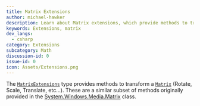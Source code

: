 ```yaml
---
title: Matrix Extensions
author: michael-hawker
description: Learn about Matrix extensions, which provide methods to transform a Matrix. These methods are similar to methods from the System.Windows.Media.Matrix class.
keywords: Extensions, matrix
dev_langs:
  - csharp
category: Extensions
subcategory: Math
discussion-id: 0
issue-id: 0
icon: Assets/Extensions.png
---
```


The [`MatrixExtensions`](https://learn.microsoft.com/dotnet/api/microsoft.toolkit.uwp.ui.matrixextensions) type provides methods to transform a [`Matrix`](https://learn.microsoft.com/uwp/api/Windows.UI.Xaml.Media.Matrix) (Rotate, Scale, Translate, etc...). These are a similar subset of methods originally provided in the [System.Windows.Media.Matrix](https://learn.microsoft.com/dotnet/api/system.windows.media.matrix) class.

